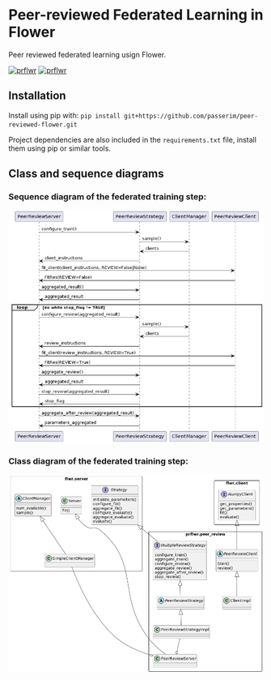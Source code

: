 # Peer-reviewed Federated Learning in Flower

Peer reviewed federated learning usign Flower.

[![prflwr](https://github.com/passerim/peer-reviewed-flower/actions/workflows/prflwr.yml/badge.svg)](https://github.com/passerim/peer-reviewed-flower/actions/workflows/prflwr.yml)
[![prflwr](https://github.com/passerim/peer-reviewed-flower/actions/workflows/install.yml/badge.svg)](https://github.com/passerim/peer-reviewed-flower/actions/workflows/install.yml)

## Installation

Install using pip with: ```pip install git+https://github.com/passerim/peer-reviewed-flower.git```

Project dependencies are also included in the ```requirements.txt``` file, install them using pip or similar tools.

## Class and sequence diagrams

### Sequence diagram of the federated training step:

![Sequence diagram](./doc/imgs/sequenza.png)

### Class diagram of the federated training step:

![Class diagram](./doc/imgs/classi.png)
